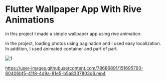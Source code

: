 # Flutter Wallpaper App With Rive Animations

in this project I made a simple wallpaper app using rive animation.

In the project, loading photos using pagination and I used easy localization.
In addition, I used animated container and part of part.

![1](https://user-images.githubusercontent.com/78686891/151695292-1c5c6abb-c538-43de-a214-81490d480e11.png)

https://user-images.githubusercontent.com/78686891/151695793-80406bf5-41f8-4d9a-81e5-b5a8337803d6.mp4



